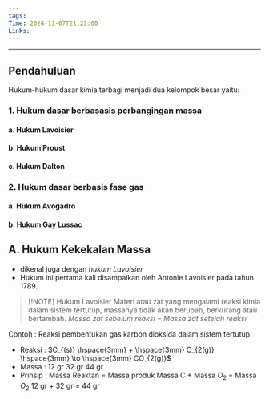 ```yaml
---
tags: 
Time: 2024-11-07T21:21:00
Links:
---
```

---
## Pendahuluan
Hukum-hukum dasar kimia terbagi menjadi dua kelompok besar yaitu:
### 1. Hukum dasar berbasasis perbangingan massa
#### a. Hukum Lavoisier
#### b. Hukum Proust
#### c. Hukum Dalton
### 2. Hukum dasar berbasis fase gas
#### a. Hukum Avogadro
#### b. Hukum Gay Lussac

## A. Hukum Kekekalan Massa
- dikenal juga dengan *hukum Lavoisier*
- Hukum ini pertama kali disampaikan oleh Antonie Lavoisier pada tahun 1789.

> [!NOTE] Hukum Lavoisier
> Materi atau zat yang mengalami reaksi kimia dalam sistem tertutup, massanya tidak akan berubah, berkurang atau bertambah.
>*Massa zat sebelum reaksi* = *Massa zat setelah reaksi*

Contoh : Reaksi pembentukan gas karbon dioksida dalam sistem tertutup.
- Reaksi : $C_{(s)} \hspace{3mm} + \hspace{3mm} O_{2(g)} \hspace{3mm} \to \hspace{3mm} CO_{2(g)}$
- Massa : 12 gr        32 gr            44 gr
- Prinsip : Massa Reaktan      =       Massa produk
		Massa C + Massa $O_2$ = Massa $O_2$
		12 gr      +        32 gr  = 44 gr


